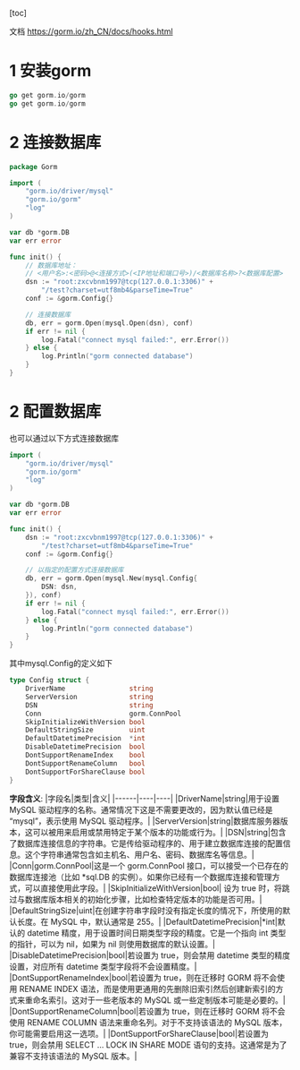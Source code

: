 [toc]

文档
https://gorm.io/zh_CN/docs/hooks.html

# 1 安装gorm
```go
go get gorm.io/gorm
go get gorm.io/gorm
```

# 2 连接数据库
```go
package Gorm

import (
    "gorm.io/driver/mysql"
    "gorm.io/gorm"
    "log"
)

var db *gorm.DB
var err error

func init() {
    // 数据库地址：
    // <用户名>:<密码>@<连接方式>(<IP地址和端口号>)/<数据库名称>?<数据库配置>
    dsn := "root:zxcvbnm1997@tcp(127.0.0.1:3306)" +
        "/test?charset=utf8mb4&parseTime=True"
    conf := &gorm.Config{}

    // 连接数据库
    db, err = gorm.Open(mysql.Open(dsn), conf)
    if err != nil {
        log.Fatal("connect mysql failed:", err.Error())
    } else {
        log.Println("gorm connected database")
    }
}
```

# 2 配置数据库
也可以通过以下方式连接数据库
```go
import (
    "gorm.io/driver/mysql"
    "gorm.io/gorm"
    "log"
)

var db *gorm.DB
var err error

func init() {
    dsn := "root:zxcvbnm1997@tcp(127.0.0.1:3306)" +
        "/test?charset=utf8mb4&parseTime=True"
    conf := &gorm.Config{}

    // 以指定的配置方式连接数据库
    db, err = gorm.Open(mysql.New(mysql.Config{
        DSN: dsn,
    }), conf)
    if err != nil {
        log.Fatal("connect mysql failed:", err.Error())
    } else {
        log.Println("gorm connected database")
    }
}
```

其中mysql.Config的定义如下
```go
type Config struct {
	DriverName                string
	ServerVersion             string
	DSN                       string
	Conn                      gorm.ConnPool
	SkipInitializeWithVersion bool
	DefaultStringSize         uint
	DefaultDatetimePrecision  *int
	DisableDatetimePrecision  bool
	DontSupportRenameIndex    bool
	DontSupportRenameColumn   bool
	DontSupportForShareClause bool
}
```
**字段含义**:
|字段名|类型|含义|
|------|----|----|
|DriverName|string|用于设置 MySQL 驱动程序的名称。通常情况下这是不需要更改的，因为默认值已经是 “mysql”，表示使用 MySQL 驱动程序。|
|ServerVersion|string|数据库服务器版本，这可以被用来启用或禁用特定于某个版本的功能或行为。|
|DSN|string|包含了数据库连接信息的字符串。它是传给驱动程序的、用于建立数据库连接的配置信息。这个字符串通常包含如主机名、用户名、密码、数据库名等信息。|
|Conn|gorm.ConnPool|这是一个 gorm.ConnPool 接口，可以接受一个已存在的数据库连接池（比如 *sql.DB 的实例）。如果你已经有一个数据库连接和管理方式，可以直接使用此字段。|
|SkipInitializeWithVersion|bool| 设为 true 时，将跳过与数据库版本相关的初始化步骤，比如检查特定版本的功能是否可用。|
|DefaultStringSize|uint|在创建字符串字段时没有指定长度的情况下，所使用的默认长度。在 MySQL 中，默认通常是 255。|
|DefaultDatetimePrecision|*int|默认的 datetime 精度，用于设置时间日期类型字段的精度。它是一个指向 int 类型的指针，可以为 nil，如果为 nil 则使用数据库的默认设置。|
|DisableDatetimePrecision|bool|若设置为 true，则会禁用 datetime 类型的精度设置，对应所有 datetime 类型字段将不会设置精度。|
|DontSupportRenameIndex|bool|若设置为 true，则在迁移时 GORM 将不会使用 RENAME INDEX 语法，而是使用更通用的先删除旧索引然后创建新索引的方式来重命名索引。这对于一些老版本的 MySQL 或一些定制版本可能是必要的。|
|DontSupportRenameColumn|bool|若设置为 true，则在迁移时 GORM 将不会使用 RENAME COLUMN 语法来重命名列。对于不支持该语法的 MySQL 版本，你可能需要启用这一选项。|
|DontSupportForShareClause|bool|若设置为 true，则会禁用 SELECT … LOCK IN SHARE MODE 语句的支持。这通常是为了兼容不支持该语法的 MySQL 版本。|

